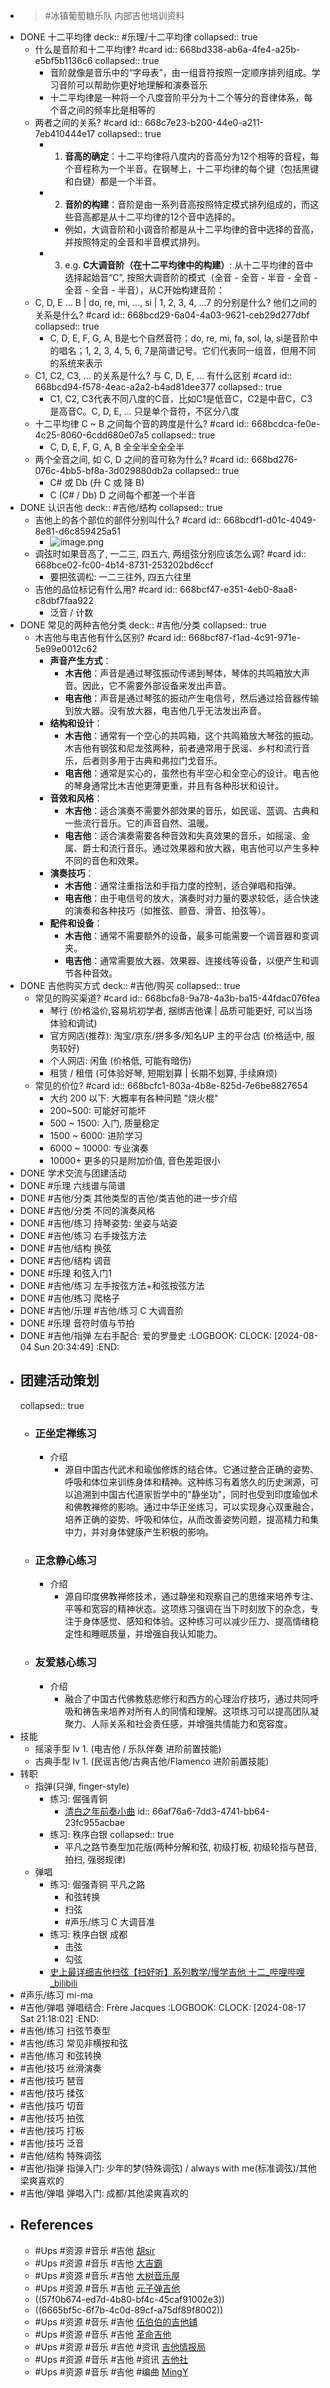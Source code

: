 - > #冰镇葡萄糖乐队 内部吉他培训资料
- DONE 十二平均律 
  deck:: #乐理/十二平均律
  collapsed:: true
	- 什么是音阶和十二平均律? #card
	  id:: 668bd338-ab6a-4fe4-a25b-e5bf5b1136c6
	  collapsed:: true
		- 音阶就像是音乐中的“字母表”，由一组音符按照一定顺序排列组成。学习音阶可以帮助你更好地理解和演奏音乐
		- 十二平均律是一种将一个八度音阶平分为十二个等分的音律体系，每个音之间的频率比是相等的
	- 两者之间的关系? #card
	  id:: 668c7e23-b200-44e0-a211-7eb410444e17
	  collapsed:: true
		- 1.  **音高的确定**：十二平均律将八度内的音高分为12个相等的音程，每个音程称为一个半音。在钢琴上，十二平均律的每个键（包括黑键和白键）都是一个半音。
		- 2.  **音阶的构建**：音阶是由一系列音高按照特定模式排列组成的，而这些音高都是从十二平均律的12个音中选择的。
			- 例如，大调音阶和小调音阶都是从十二平均律的音中选择的音高，并按照特定的全音和半音模式排列。
		- 3. e.g. **C大调音阶（在十二平均律中的构建）**: 从十二平均律的音中选择起始音“C”, 按照大调音阶的模式（全音 - 全音 - 半音 - 全音 - 全音 - 全音 - 半音），从C开始构建音阶：
	- C, D, E ... B | do, re, mi, ..., si | 1, 2, 3, 4, ...7 的分别是什么? 他们之间的关系是什么? #card
	  id:: 668bcd29-6a04-4a03-9621-ceb29d277dbf
	  collapsed:: true
		- C, D, E, F, G, A, B是七个自然音符；do, re, mi, fa, sol, la, si是音阶中的唱名；1, 2, 3, 4, 5, 6, 7是简谱记号。它们代表同一组音，但用不同的系统来表示
	- C1, C2, C3, ... 的关系是什么? 与 C, D, E, ... 有什么区别 #card
	  id:: 668bcd94-f578-4eac-a2a2-b4ad81dee377
	  collapsed:: true
		- C1, C2, C3代表不同八度的C音，比如C1是低音C，C2是中音C，C3是高音C。C, D, E, ... 只是单个音符，不区分八度
	- 十二平均律 C ~ B 之间每个音的跨度是什么? #card
	  id:: 668bcdca-fe0e-4c25-8060-6cdd680e07a5
	  collapsed:: true
		- C, D, E, F, G, A, B 全全半全全全半
	- 两个全音之间, 如 C, D 之间的音可称为什么? #card
	  id:: 668bd276-076c-4bb5-bf8a-3d029880db2a
	  collapsed:: true
		- C# 或 Db (升 C 或 降 B)
		- C (C# / Db) D 之间每个都差一个半音
- DONE 认识吉他
  deck:: #吉他/结构
  collapsed:: true
	- 吉他上的各个部位的部件分别叫什么? #card
	  id:: 668bcdf1-d01c-4049-8e81-d6c859425a51
		- ![image.png](../assets/image_1720484021918_0.png)
	- 调弦时如果音高了, 一二三, 四五六, 两组弦分别应该怎么调? #card
	  id:: 668bce02-fc00-4b14-8731-253202bd6ccf
		- 要把弦调松: 一二三往外, 四五六往里
	- 吉他的品位标记有什么用? #card
	  id:: 668bcf47-e351-4eb0-8aa8-c8dbf7faa922
		- 泛音 / 计数
- DONE 常见的两种吉他分类
  deck:: #吉他/分类
  collapsed:: true
	- 木吉他与电吉他有什么区别? #card
	  id:: 668bcf87-f1ad-4c91-971e-5e99e0012c62
		- **声音产生方式**：
			- **木吉他**：声音是通过琴弦振动传递到琴体，琴体的共鸣箱放大声音。因此，它不需要外部设备来发出声音。
			- **电吉他**：声音是通过琴弦的振动产生电信号，然后通过拾音器传输到放大器。没有放大器，电吉他几乎无法发出声音。
		- **结构和设计**：
			- **木吉他**：通常有一个空心的共鸣箱，这个共鸣箱放大琴弦的振动。木吉他有钢弦和尼龙弦两种，前者通常用于民谣、乡村和流行音乐，后者则多用于古典和弗拉门戈音乐。
			- **电吉他**：通常是实心的，虽然也有半空心和全空心的设计。电吉他的琴身通常比木吉他更薄更重，并且有各种形状和设计。
		- **音效和风格**：
			- **木吉他**：适合演奏不需要外部效果的音乐，如民谣、蓝调、古典和一些流行音乐。它的声音自然、温暖。
			- **电吉他**：适合演奏需要各种音效和失真效果的音乐，如摇滚、金属、爵士和流行音乐。通过效果器和放大器，电吉他可以产生多种不同的音色和效果。
		- **演奏技巧**：
			- **木吉他**：通常注重指法和手指力度的控制，适合弹唱和指弹。
			- **电吉他**：由于电信号的放大，演奏时对力量的要求较低，适合快速的演奏和各种技巧（如推弦、颤音、滑音、拍弦等）。
		- **配件和设备**：
			- **木吉他**：通常不需要额外的设备，最多可能需要一个调音器和变调夹。
			- **电吉他**：通常需要放大器、效果器、连接线等设备，以便产生和调节各种音效。
- DONE 吉他购买方式
  deck:: #吉他/购买
  collapsed:: true
	- 常见的购买渠道? #card
	  id:: 668bcfa8-9a78-4a3b-ba15-44fdac076fea
		- 琴行 (价格溢价,容易坑初学者, 捆绑吉他课 | 品质可能更好, 可以当场体验和调试)
		- 官方网店(推荐): 淘宝/京东/拼多多/知名UP 主的平台店 (价格适中, 服务较好)
		- 个人网店: 闲鱼 (价格低, 可能有暗伤)
		- 租赁 / 租借 (可体验好琴, 短期划算 | 长期不划算, 手续麻烦)
	- 常见的价位? #card
	  id:: 668bcfc1-803a-4b8e-825d-7e6be8827654
		- 大约 200 以下: 大概率有各种问题 "烧火棍"
		- 200~500: 可能好可能坏
		- 500 ~ 1500: 入门, 质量稳定
		- 1500 ~ 6000: 进阶学习
		- 6000 ~ 10000: 专业演奏
		- 10000+ 更多的只是附加价值, 音色差距很小
- DONE 学术交流与团建活动
- DONE #乐理 六线谱与简谱
- DONE #吉他/分类 其他类型的吉他/类吉他的进一步介绍
- DONE #吉他/分类 不同的演奏风格
- DONE #吉他/练习 持琴姿势: 坐姿与站姿
- DONE #吉他/练习 右手拨弦方法
- DONE #吉他/结构 换弦
- DONE #吉他/结构 调音
- DONE #乐理 和弦入门1
- DONE #吉他/练习 左手按弦方法+和弦按弦方法
- DONE #吉他/练习 爬格子
- DONE #吉他/乐理 #吉他/练习 C 大调音阶
- DONE #乐理 音符时值与节拍
- DONE #吉他/指弹 左右手配合: 爱的罗曼史
  :LOGBOOK:
  CLOCK: [2024-08-04 Sun 20:34:49]
  :END:
- ## 团建活动策划
  collapsed:: true
	- ### 正坐定禅练习
		- 介绍
			- 源自中国古代武术和瑜伽修炼的结合体。它通过整合正确的姿势、呼吸和体位来训练身体和精神。这种练习有着悠久的历史渊源，可以追溯到中国古代道家哲学中的"静坐功"，同时也受到印度瑜伽术和佛教禅修的影响。通过中华正坐练习，可以实现身心双重融合，培养正确的姿势、呼吸和体位，从而改善姿势问题，提高精力和集中力，并对身体健康产生积极的影响。
	- ### 正念静心练习
		- 介绍
			- 源自印度佛教禅修技术，通过静坐和观察自己的思维来培养专注、平等和宽容的精神状态。这项练习强调在当下时刻放下的杂念，专注于身体感觉、感知和体验。这种练习可以减少压力、提高情绪稳定性和睡眠质量，并增强自我认知能力。
	- ### 友爱慈心练习
		- 介绍
			- 融合了中国古代佛教慈悲修行和西方的心理治疗技巧，通过共同呼吸和祷告来培养对所有人的同情和理解。这项练习可以提高团队凝聚力、人际关系和社会责任感，并增强共情能力和宽容度。
- 技能
	- 摇滚手型 lv 1. (电吉他 / 乐队伴奏 进阶前置技能)
	- 古典手型 lv 1. (民谣吉他/古典吉他/Flamenco 进阶前置技能)
- 转职
	- 指弹(只弹, finger-style)
		- 练习: 倔强青铜
			- [清白之年前奏小曲](http://192.168.100.1:8083/read/26/pdf)
			  id:: 66af76a6-7dd3-4741-bb64-23fc955acbae
		- 练习: 秩序白银
		  collapsed:: true
			- 平凡之路节奏型加花版(两种分解和弦, 初级打板, 初级轮指与琶音, 拍扫, 强弱规律)
	- 弹唱
		- 练习: 倔强青铜 平凡之路
			- 和弦转换
			- 扫弦
			- #声乐/练习 C 大调音准
		- 练习: 秩序白银 成都
			- 击弦
			- 勾弦
		- [史上最详细吉他扫弦【扫好听】系列教学/慢学吉他 十二_哔哩哔哩_bilibili](https://www.bilibili.com/video/BV12M4y1G7tT/)
- #声乐/练习 mi-ma
- #吉他/弹唱 弹唱结合: Frère Jacques
  :LOGBOOK:
  CLOCK: [2024-08-17 Sat 21:18:02]
  :END:
- #吉他/练习 扫弦节奏型
- #吉他/练习 常见非横按和弦
- #吉他/练习 和弦转换
- #吉他/技巧 丝滑演奏
- #吉他/技巧 琶音
- #吉他/技巧 揉弦
- #吉他/技巧 切音
- #吉他/技巧 拍弦
- #吉他/技巧 打板
- #吉他/技巧 泛音
- #吉他/结构 特殊调弦
- #吉他/指弹 指弹入门: 少年的梦(特殊调弦) / always with me(标准调弦)/其他梁爽喜欢的
- #吉他/弹唱 弹唱入门: 成都/其他梁爽喜欢的
- ## References
	- #Ups #资源 #音乐 #吉他 [胡sir](https://space.bilibili.com/304503285?spm_id_from=333.337.search-card.all.click)
	- #Ups #资源 #音乐 #吉他  [大吉霸](https://space.bilibili.com/87918598?spm_id_from=..0.0)
	- #Ups #资源 #音乐 #吉他  [大树音乐屋](https://space.bilibili.com/258556829)
	- #Ups #资源 #音乐 #吉他  [元子弹吉他](https://space.bilibili.com/326251291?spm_id_from=..0.0)
	- ((57f0b674-ed7d-4b80-bf4c-45caf91002e3))
	- ((6665bf5c-6f7b-4c0d-89cf-a75df89f8002))
	- #Ups #资源 #音乐 #吉他 [伍伯伯的吉他铺](https://space.bilibili.com/47386415/)
	- #Ups #资源 #音乐 #吉他  [革命吉他](https://space.bilibili.com/95338079/)
	- #Ups #资源 #音乐 #吉他 #资讯 [吉他情报局](https://space.bilibili.com/103600069/)
	- #Ups #资源 #音乐 #吉他 #资讯 [吉他社](https://space.bilibili.com/7932981/)
	- #Ups #资源 #音乐 #吉他 #编曲 [MingY](https://space.bilibili.com/267397200/video)